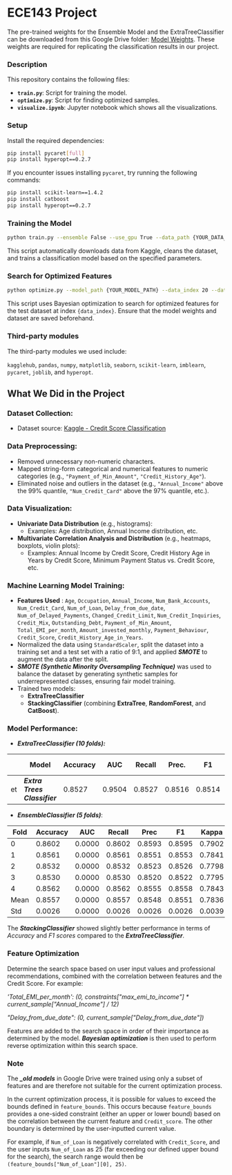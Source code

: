 # ECE143 Project

The pre-trained weights for the Ensemble Model and the ExtraTreeClassifier can be downloaded from this Google Drive folder: [Model Weights](https://drive.google.com/drive/folders/1zXDAAJkvUK8wZCzr4DZojyVU2zw_6_uI?usp=sharing). These weights are required for replicating the classification results in our project.

### **Description**

This repository contains the following files:

- **`train.py`**: Script for training the model.
- **`optimize.py`**: Script for finding optimized samples.
- **`visualize.ipynb`**: Jupyter notebook which shows all the visualizations.

### **Setup**

Install the required dependencies:

```bash
pip install pycaret[full]
pip install hyperopt==0.2.7
```

If you encounter issues installing `pycaret`, try running the following commands:

```bash
pip install scikit-learn==1.4.2
pip install catboost
pip install hyperopt==0.2.7
```

### Training the Model

```bash
python train.py --ensemble False --use_gpu True --data_path {YOUR_DATA_PATH}
```

This script automatically downloads data from Kaggle, cleans the dataset, and trains a classification model based on the specified parameters.

### Search for Optimized Features

```bash
python optimize.py --model_path {YOUR_MODEL_PATH} --data_index 20 --data_path {YOUR_DATA_PATH}
```

This script uses Bayesian optimization to search for optimized features for the test dataset at index `{data_index}`. Ensure that the model weights and dataset are saved beforehand.

### Third-party modules

The third-party modules we used include: 

`kagglehub`, `pandas`, `numpy`, `matplotlib`, `seaborn`, `scikit-learn`, `imblearn`, `pycaret`, `joblib`, and `hyperopt`.

## What We Did in the Project

### **Dataset Collection:**

* Dataset source: [Kaggle - Credit Score Classification](https://www.kaggle.com/datasets/parisrohan/credit-score-classification?select=train.csv)

### **Data Preprocessing:**

* Removed unnecessary non-numeric characters.
* Mapped string-form categorical and numerical features to numeric categories (e.g., `"Payment_of_Min_Amount"`, `"Credit_History_Age"`).
* Eliminated noise and outliers in the dataset (e.g., `"Annual_Income"` above the 99% quantile, `"Num_Credit_Card"` above the 97% quantile, etc.).

### **Data Visualization:**

* **Univariate Data Distribution** (e.g., histograms):
  * Examples: Age distribution, Annual Income distribution, etc.
* **Multivariate Correlation Analysis and Distribution** (e.g., heatmaps, boxplots, violin plots):
  * Examples: Annual Income by Credit Score, Credit History Age in Years by Credit Score, Minimum Payment Status vs. Credit Score, etc.

### **Machine Learning Model Training:**

* **Features Used** :
  `Age`, `Occupation`, `Annual_Income`, `Num_Bank_Accounts`, `Num_Credit_Card`, `Num_of_Loan`, `Delay_from_due_date`, `Num_of_Delayed_Payments`, `Changed_Credit_Limit`, `Num_Credit_Inquiries`, `Credit_Mix`, `Outstanding_Debt`, `Payment_of_Min_Amount`, `Total_EMI_per_month`, `Amount_invested_monthly`, `Payment_Behaviour`, `Credit_Score`, `Credit_History_Age_in_Years`.
* Normalized the data using `StandardScaler`, split the dataset into a training set and a test set with a ratio of 9:1, and applied ***SMOTE*** to augment the data after the split.
* ***SMOTE (Synthetic Minority Oversampling Technique)*** was used to balance the dataset by generating synthetic samples for underrepresented classes, ensuring fair model training.
* Trained two models:
  * **ExtraTreeClassifier**
  * **StackingClassifier** (combining **ExtraTree**, **RandomForest**, and **CatBoost**).

### **Model Performance:**

- ***ExtraTreeClassifier (10 folds):***

|    | Model                                | Accuracy | AUC    | Recall | Prec.  | F1     | Kappa  | MCC    | TT (Sec) |
| -- | ------------------------------------ | -------- | ------ | ------ | ------ | ------ | ------ | ------ | -------- |
| et | ***Extra Trees Classifier*** | 0.8527   | 0.9504 | 0.8527 | 0.8516 | 0.8514 | 0.7790 | 0.7797 | 8.2790   |

- ***EnsembleClassifier (5 folds)***:

| Fold | Accuracy | AUC    | Recall | Prec   | F1     | Kappa  | MCC    |
| ---- | -------- | ------ | ------ | ------ | ------ | ------ | ------ |
| 0    | 0.8602   | 0.0000 | 0.8602 | 0.8593 | 0.8595 | 0.7902 | 0.7905 |
| 1    | 0.8561   | 0.0000 | 0.8561 | 0.8551 | 0.8553 | 0.7841 | 0.7844 |
| 2    | 0.8532   | 0.0000 | 0.8532 | 0.8523 | 0.8526 | 0.7798 | 0.7799 |
| 3    | 0.8530   | 0.0000 | 0.8530 | 0.8520 | 0.8522 | 0.7795 | 0.7797 |
| 4    | 0.8562   | 0.0000 | 0.8562 | 0.8555 | 0.8558 | 0.7843 | 0.7843 |
| Mean | 0.8557   | 0.0000 | 0.8557 | 0.8548 | 0.8551 | 0.7836 | 0.7838 |
| Std  | 0.0026   | 0.0000 | 0.0026 | 0.0026 | 0.0026 | 0.0039 | 0.0039 |

The ***StackingClassifier*** showed slightly better performance in terms of *Accuracy* and *F1 scores* compared to the ***ExtraTreeClassifier***.

### Feature Optimization

Determine the search space based on user input values and professional recommendations, combined with the correlation between features and the Credit Score. For example:

*'Total_EMI_per_month': (0, constraints["max_emi_to_income"] * current_sample["Annual_Income"] / 12)*

*"Delay_from_due_date": (0, current_sample["Delay_from_due_date"])*

Features are added to the search space in order of their importance as determined by the model. ***Bayesian optimization*** is then used to perform reverse optimization within this search space.

### Note

The ***_old models*** in Google Drive were trained using only a subset of features and are therefore not suitable for the current optimization process.

In the current optimization process, it is possible for values to exceed the bounds defined in `feature_bounds`. This occurs because `feature_bounds` provides a one-sided constraint (either an upper or lower bound) based on the correlation between the current feature and `Credit_score`. The other boundary is determined by the user-inputted current value.

For example, if `Num_of_Loan` is negatively correlated with `Credit_Score`, and the user inputs `Num_of_Loan` as 25 (far exceeding our defined upper bound for the search), the search range would then be `(feature_bounds["Num_of_Loan"][0], 25)`.
